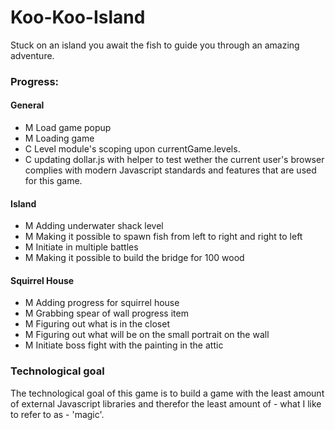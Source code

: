 Koo-Koo-Island
==============

Stuck on an island you await the fish to guide you through an amazing adventure.

### Progress:

#### General
- M Load game popup
- M Loading game
- C Level module's scoping upon currentGame.levels.<x>
- C updating dollar.js with helper to test wether the current user's browser complies with modern Javascript standards and features that are used for this game.

#### Island
- M Adding underwater shack level
- M Making it possible to spawn fish from left to right and right to left
- M Initiate in multiple battles
- M Making it possible to build the bridge for 100 wood

#### Squirrel House
- M Adding progress for squirrel house
- M Grabbing spear of wall progress item
- M Figuring out what is in the closet
- M Figuring out what will be on the small portrait on the wall
- M Initiate boss fight with the painting in the attic

### Technological goal

The technological goal of this game is to build a game with the least amount of external Javascript libraries and therefor the least amount of - what I like to refer to as - 'magic'.
